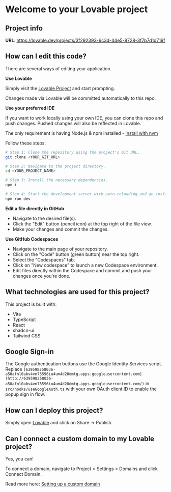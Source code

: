 # Welcome to your Lovable project

## Project info

**URL**: https://lovable.dev/projects/3f292393-6c3d-44e5-8728-3f7b7d1d719f

## How can I edit this code?

There are several ways of editing your application.

**Use Lovable**

Simply visit the [Lovable Project](https://lovable.dev/projects/3f292393-6c3d-44e5-8728-3f7b7d1d719f) and start prompting.

Changes made via Lovable will be committed automatically to this repo.

**Use your preferred IDE**

If you want to work locally using your own IDE, you can clone this repo and push changes. Pushed changes will also be reflected in Lovable.

The only requirement is having Node.js & npm installed - [install with nvm](https://github.com/nvm-sh/nvm#installing-and-updating)

Follow these steps:

```sh
# Step 1: Clone the repository using the project's Git URL.
git clone <YOUR_GIT_URL>

# Step 2: Navigate to the project directory.
cd <YOUR_PROJECT_NAME>

# Step 3: Install the necessary dependencies.
npm i

# Step 4: Start the development server with auto-reloading and an instant preview.
npm run dev
```

**Edit a file directly in GitHub**

- Navigate to the desired file(s).
- Click the "Edit" button (pencil icon) at the top right of the file view.
- Make your changes and commit the changes.

**Use GitHub Codespaces**

- Navigate to the main page of your repository.
- Click on the "Code" button (green button) near the top right.
- Select the "Codespaces" tab.
- Click on "New codespace" to launch a new Codespace environment.
- Edit files directly within the Codespace and commit and push your changes once you're done.

## What technologies are used for this project?

This project is built with:

- Vite
- TypeScript
- React
- shadcn-ui
- Tailwind CSS

## Google Sign-in

The Google authentication buttons use the Google Identity Services script. Replace
`[639598258036-a50afnl0abv4vn75596iu4um4d20dmtg.apps.googleusercontent.com](http://639598258036-a50afnl0abv4vn75596iu4um4d20dmtg.apps.googleusercontent.com/)` in `src/hooks/useGoogleAuth.ts` with your own OAuth
client ID to enable the popup sign in flow.

## How can I deploy this project?

Simply open [Lovable](https://lovable.dev/projects/3f292393-6c3d-44e5-8728-3f7b7d1d719f) and click on Share -> Publish.

## Can I connect a custom domain to my Lovable project?

Yes, you can!

To connect a domain, navigate to Project > Settings > Domains and click Connect Domain.

Read more here: [Setting up a custom domain](https://docs.lovable.dev/tips-tricks/custom-domain#step-by-step-guide)
